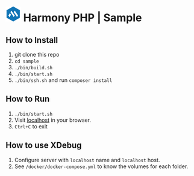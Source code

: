 # ![Mobile Jazz Badge](https://raw.githubusercontent.com/mobilejazz/metadata/master/images/icons/mj-40x40.png) Harmony PHP | Sample

## How to Install

1. git clone this repo
1. `cd sample`
1. `./bin/build.sh`
1. `./bin/start.sh`
1. `./bin/ssh.sh` and run `composer install`

## How to Run

1. `./bin/start.sh`
1. Visit [localhost](http://localhost/) in your browser.
1. `Ctrl+C` to exit

## How to use XDebug

1. Configure server with `localhost` name and `localhost` host.
1. See `/docker/docker-compose.yml` to know the volumes for
 each
 folder.
